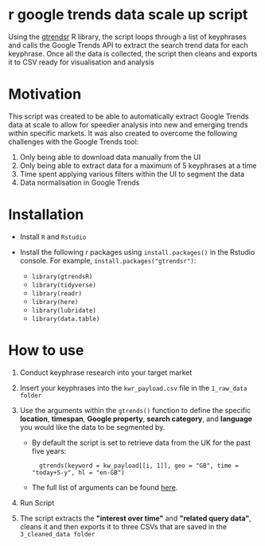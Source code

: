 # r google trends data scale up script

Using the [gtrendsr](https://www.rdocumentation.org/packages/gtrendsR/versions/1.4.4) R library, the script loops through a list of keyphrases and calls the Google Trends API to extract the search trend data for each keyphrase. Once all the data is collected, the script then cleans and exports it to CSV ready for visualisation and analysis

# Motivation
This script was created to be able to automatically extract Google Trends data at scale to allow for speedier analysis into new and emerging trends within specific markets. It was also created to overcome the following challenges with the Google Trends tool:

1. Only being able to download data manually from the UI
2. Only being able to extract data for a maximum of 5 keyphrases at a time
3. Time spent applying various filters within the UI to segment the data
4. Data normalisation in Google Trends


# Installation
- Install `R` and `Rstudio`

- Install the following r packages using `install.packages()` in the Rstudio console. For example, `install.packages("gtrendsr")`:

	- `library(gtrendsR)`
	- `library(tidyverse)`
	- `library(readr)`
	- `library(here)`
	- `library(lubridate)`
	- `library(data.table)`


# How to use
1. Conduct keyphrase research into your target market

2. Insert your keyphrases into the `kwr_payload.csv` file in the `1_raw_data folder`

3. Use the arguments within the `gtrends()` function to define the specific **location**, **timespan**, **Google property**, **search category**, and **language** you would like the data to be segmented by.

	- By default the script is set to retrieve data from the UK for the past five years:

			gtrends(keyword = kw_payload[[i, 1]], geo = "GB", time = "today+5-y", hl = "en-GB")

	- The full list of arguments can be found [here](https://www.rdocumentation.org/packages/gtrendsR/versions/1.4.4/topics/gtrends).

4. Run Script

5. The script extracts the **"interest over time"** and **"related query data"**, cleans it and then exports it to three CSVs that are saved in the `3_cleaned_data folder`